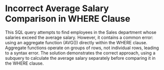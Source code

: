 # Incorrect Average Salary Comparison in WHERE Clause
This SQL query attempts to find employees in the Sales department whose salaries exceed the average salary. However, it contains a common error: using an aggregate function (AVG()) directly within the WHERE clause. Aggregate functions operate on groups of rows, not individual rows, leading to a syntax error.
The solution demonstrates the correct approach, using a subquery to calculate the average salary separately before comparing it in the WHERE clause.